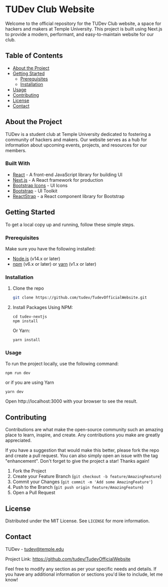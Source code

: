 # TUDev Club Website

Welcome to the official repository for the TUDev Club website, a space for hackers and makers at Temple University. This project is built using Next.js to provide a modern, performant, and easy-to-maintain website for our club.

## Table of Contents

- [About the Project](#about-the-project)
- [Getting Started](#getting-started)
  - [Prerequisites](#prerequisites)
  - [Installation](#installation)
- [Usage](#usage)
- [Contributing](#contributing)
- [License](#license)
- [Contact](#contact)

## About the Project

TUDev is a student club at Temple University dedicated to fostering a community of hackers and makers. Our website serves as a hub for information about upcoming events, projects, and resources for our members.

### Built With

- [React](https://react.dev/) - A front-end JavaScript library for building UI
- [Next.js](https://nextjs.org/) - A React framework for production
- [Bootstrap Icons](https://icons.getbootstrap.com/) - UI Icons
- [Bootstrap](https://getbootstrap.com/) - UI Toolkit
- [ReactStrap](https://reactstrap.github.io/?path=/story/home-installation--page) - a React component library for Bootstrap

## Getting Started

To get a local copy up and running, follow these simple steps.

### Prerequisites

Make sure you have the following installed:

- [Node.js](https://nodejs.org/en/) (v14.x or later)
- [npm](https://www.npmjs.com/) (v6.x or later) or [yarn](https://yarnpkg.com/) (v1.x or later)

### Installation

1. Clone the repo
   ```sh
   git clone https://github.com/tudev/TudevOfficialWebsite.git
   ```
2. Install Packages
   Using NPM:

   ```
   cd tudev-nextjs
   npm install
   ```

   Or Yarn:

   ```
   yarn install
   ```

### Usage

To run the project locally, use the following command:

```
npm run dev
```

or if you are using Yarn

```
yarn dev
```

Open http://localhost:3000 with your browser to see the result.

## Contributing

Contributions are what make the open-source community such an amazing place to learn, inspire, and create. Any contributions you make are greatly appreciated.

If you have a suggestion that would make this better, please fork the repo and create a pull request. You can also simply open an issue with the tag "enhancement".
Don't forget to give the project a star! Thanks again!

1. Fork the Project
2. Create your Feature Branch (`git checkout -b feature/AmazingFeature`)
3. Commit your Changes (`git commit -m 'Add some AmazingFeature'`)
4. Push to the Branch (`git push origin feature/AmazingFeature`)
5. Open a Pull Request

## License

Distributed under the MIT License. See `LICENSE` for more information.

## Contact

TUDev - tudev@temple.edu

Project Link: https://github.com/tudev/TudevOfficialWebsite

Feel free to modify any section as per your specific needs and details. If you have any additional information or sections you'd like to include, let me know!
